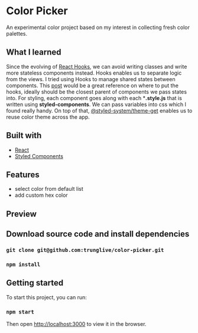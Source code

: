 # Color Picker

An experimental color project based on my interest in collecting fresh color palettes.

## What I learned

Since the evolving of [React Hooks](https://reactjs.org/docs/hooks-intro.html), we can avoid writing classes and write more stateless components instead. Hooks enables us to separate logic from the views.
I tried using Hooks to manage shared states between components. This [post](https://kentcdodds.com/blog/state-colocation-will-make-your-react-app-faster) would be a great reference on where to put the hooks, ideally should be the closest parent of components we pass states into.
For styling, each component goes along with each ***.style.js** that is written using **styled-components**. We can pass variables into css which I found really handy. On top of that, [@styled-system/theme-get](https://github.com/styled-system/styled-system) enables us to reuse color theme across the app.

## Built with

- [React](https://github.com/facebook/react)
- [Styled Components](https://github.com/styled-components/styled-components)

## Features

- select color from default list
- add custom hex color

## Preview

## Download source code and install dependencies

### `git clone git@github.com:trunglive/color-picker.git`
### `npm install`

## Getting started

To start this project, you can run:
### `npm start`

Then open [http://localhost:3000](http://localhost:3000) to view it in the browser.
